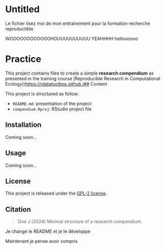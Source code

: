 # Untitled


Le fichier lisez moi de mon entrainement pour la formation recherche
reproductible

WOOOOOOOOOOOOHOUUUUUUUUUU
YEAHHHH
helloooooo


# Practice

This project contains files to create a simple **research compendium**
as presented in the training course [Reproducible Research in
Computational Ecology](https://rdatatoolbox.github.i## Content

This project is structured as follow:

- `README.md`: presentation of the project
- `compendium.Rproj`: RStudio project file

## Installation

Coming soon…

## Usage

Coming soon…

## License

This project is released under the [GPL-2
license](https://choosealicense.com/licenses/gpl-2.0/).

## Citation

> Doe J (2024) Minimal structure of a research compendium.

Je change le README et je le développe

Maintenant je pense avoir compris
